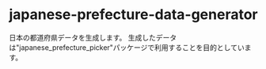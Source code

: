 # japanese-prefecture-data-generator
日本の都道府県データを生成します。 生成したデータは"japanese_prefecture_picker"パッケージで利用することを目的としています。
